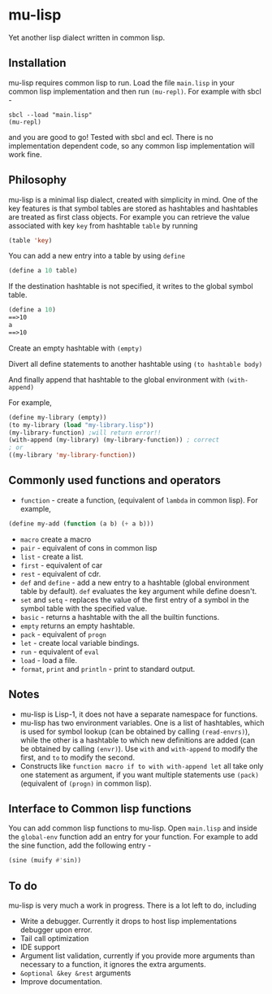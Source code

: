 # mu-lisp

Yet another lisp dialect written in common lisp.

## Installation

mu-lisp requires common lisp to run. Load the file ` main.lisp ` in your common lisp implementation and then run ` (mu-repl) `.
For example with sbcl -
```console
sbcl --load "main.lisp"
(mu-repl)
```
and you are good to go!
Tested with sbcl and ecl. There is no implementation dependent code, so any common lisp implementation will work fine.

## Philosophy

mu-lisp is a minimal lisp dialect, created with simplicity in mind. One of the key features is that symbol tables are stored as hashtables and hashtables are treated as first class objects. For example you can retrieve the value associated with key `key` from hashtable `table` by running
```lisp
(table 'key)
```
You can add a new entry into a table by using `define`
```lisp
(define a 10 table)
```
If the destination hashtable is not specified, it writes to the global symbol table.
```lisp
(define a 10)
==>10
a
==>10
```
Create an empty hashtable with `(empty)`

Divert all define statements to another hashtable using `(to hashtable body)`

And finally append that hashtable to the global environment with `(with-append)`

For example,
```lisp
(define my-library (empty))
(to my-library (load "my-library.lisp"))
(my-library-function) ;will return error!!
(with-append (my-library) (my-library-function)) ; correct
; or
((my-library 'my-library-function))
```

## Commonly used functions and operators
- `function` - create a function, (equivalent of `lambda` in common lisp). For example,
```lisp
(define my-add (function (a b) (+ a b)))
```
- `macro` create a macro
- `pair` - equivalent of cons in common lisp
- `list` - create a list.
- `first` - equivalent of car
- `rest` - equivalent of cdr.
- `def` and `define` - add a new entry to a hashtable (global environment table by default). `def` evaluates the key argument while define doesn't.
- `set` and `setq` - replaces the value of the first entry of a symbol in the symbol table with the specified value.
- `basic` - returns a hashtable with the all the builtin functions.
- `empty` returns an empty hashtable.
- `pack` - equivalent of `progn`
- `let` - create local variable bindings.
- `run` - equivalent of `eval`
- `load` - load a file.
- `format`, `print` and `println` - print to standard output.

## Notes
- mu-lisp is Lisp-1, it does not have a separate namespace for functions.
- mu-lisp has two environment variables. One is a list of hashtables, which is used for symbol lookup (can be obtained by calling `(read-envrs)`), while the other is a hashtable to which new definitions are added (can be obtained by calling `(envr)`). Use `with` and `with-append` to modify the first, and `to` to modify the second.
-  Constructs like ` function macro if to with with-append let ` all take only one statement as argument, if you want multiple statements use `(pack)` (equivalent of `(progn)` in common lisp).

## Interface to Common lisp functions

You can add common lisp functions to mu-lisp. Open `main.lisp` and inside the `global-env` function add an entry for your function. For example to add the sine function, add the following entry -
```lisp
(sine (muify #'sin))
```

## To do

mu-lisp is very much a work in progress. There is a lot left to do, including
- Write a debugger. Currently it drops to host lisp implementations debugger upon error.
- Tail call optimization
- IDE support
- Argument list validation, currently if you provide more arguments than necessary to a function, it ignores the extra arguments.
- `&optional &key &rest` arguments
- Improve documentation.